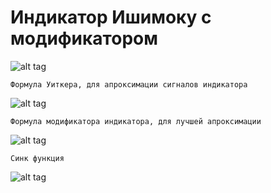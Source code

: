 # Индикатор Ишимоку с модификатором


![alt tag](https://github.com/PC-SET/Ichimoku_Indicator/blob/main/Image/1.jpg?raw=true "Индикатор Ишимоку")​

    Формула Уиткера, для апроксимации сигналов индикатора

![alt tag](https://github.com/PC-SET/Ichimoku_Indicator/blob/main/Image/2.jpg?raw=true "-")​

    Формула модификатора индикатора, для лучшей апроксимации

![alt tag](https://github.com/PC-SET/Ichimoku_Indicator/blob/main/Image/3.jpg?raw=true "-")​

    Синк функция

![alt tag](https://github.com/PC-SET/Ichimoku_Indicator/blob/main/Image/5.jpg?raw=true "-")​
